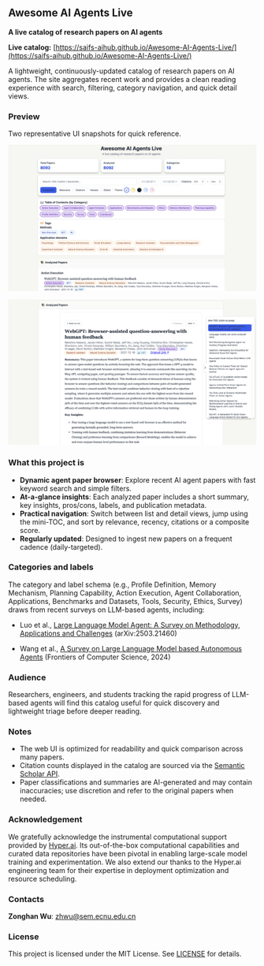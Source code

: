 ## Awesome AI Agents Live

**A live catalog of research papers on AI agents**

**Live catalog:** [https://saifs-aihub.github.io/Awesome-AI-Agents-Live/](https://saifs-aihub.github.io/Awesome-AI-Agents-Live/)

A lightweight, continuously-updated catalog of research papers on AI agents. The site aggregates recent work and provides a clean reading experience with search, filtering, category navigation, and quick detail views.

### Preview
Two representative UI snapshots for quick reference.

![Browse view](docs/images/browse_view.png)

![Detail view](docs/images/detail_view.png)

### What this project is
- **Dynamic agent paper browser**: Explore recent AI agent papers with fast keyword search and simple filters.
- **At-a-glance insights**: Each analyzed paper includes a short summary, key insights, pros/cons, labels, and publication metadata.
- **Practical navigation**: Switch between list and detail views, jump using the mini-TOC, and sort by relevance, recency, citations or a composite score.
- **Regularly updated**: Designed to ingest new papers on a frequent cadence (daily-targeted).

### Categories and labels
The category and label schema (e.g., Profile Definition, Memory Mechanism, Planning Capability, Action Execution, Agent Collaboration, Applications, Benchmarks and Datasets, Tools, Security, Ethics, Survey) draws from recent surveys on LLM-based agents, including:

- Luo et al., [Large Language Model Agent: A Survey on Methodology, Applications and Challenges](http://arxiv.org/abs/2503.21460) (arXiv:2503.21460)

- Wang et al., [A Survey on Large Language Model based Autonomous Agents](https://link.springer.com/10.1007/s11704-024-40231-1) (Frontiers of Computer Science, 2024)

### Audience
Researchers, engineers, and students tracking the rapid progress of LLM-based agents will find this catalog useful for quick discovery and lightweight triage before deeper reading.

### Notes
- The web UI is optimized for readability and quick comparison across many papers.
- Citation counts displayed in the catalog are sourced via the [Semantic Scholar API](https://www.semanticscholar.org/product/api).
- Paper classifications and summaries are AI-generated and may contain inaccuracies; use discretion and refer to the original papers when needed.

### Acknowledgement
We gratefully acknowledge the instrumental computational support provided by [Hyper.ai](https://hyper.ai/cn). Its out-of-the-box computational capabilities and curated data repositories have been pivotal in enabling large-scale model training and experimentation. We also extend our thanks to the Hyper.ai engineering team for their expertise in deployment optimization and resource scheduling.

### Contacts

**Zonghan Wu**: zhwu@sem.ecnu.edu.cn

### License
This project is licensed under the MIT License. See [LICENSE](LICENSE) for details.

